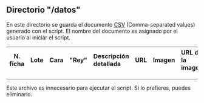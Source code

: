 Directorio "/datos"
---
En este directorio se guarda el documento [CSV](https://es.wikipedia.org/wiki/CSV)
(Comma-separated values) generado con el script. El nombre del documento es asignado por el usuario al iniciar el script.

| N. ficha | Lote | Cara | "Rey" | Descripción detallada | URL | Imagen | URL de la imagen
|-|:--|:---|:----|:-----|:------|:-------|:--------
----------
Este archivo es innecesario para ejecutar el script. Si lo prefieres, puedes eliminarlo.
